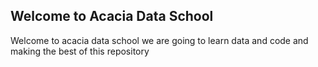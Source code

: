 ## Welcome to Acacia Data School

Welcome to acacia data school we are going to learn data and code and making the best of this repository
